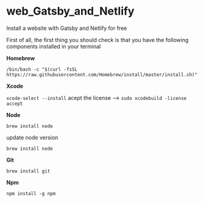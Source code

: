 # web_Gatsby_and_Netlify
Install a website with Gatsby and Netlify for free

First of all, the first thing you should check is that you have the following components installed in your terminal

**Homebrew**

`/bin/bash -c "$(curl -fsSL https://raw.githubusercontent.com/Homebrew/install/master/install.sh)"`

**Xcode**

`xcode-select --install`
acept the license --> `sudo xcodebuild -license accept`

**Node**

`brew install node`

update node version

`brew install node`

**Git**

`brew install git`

**Npm**

`npm install -g npm`
